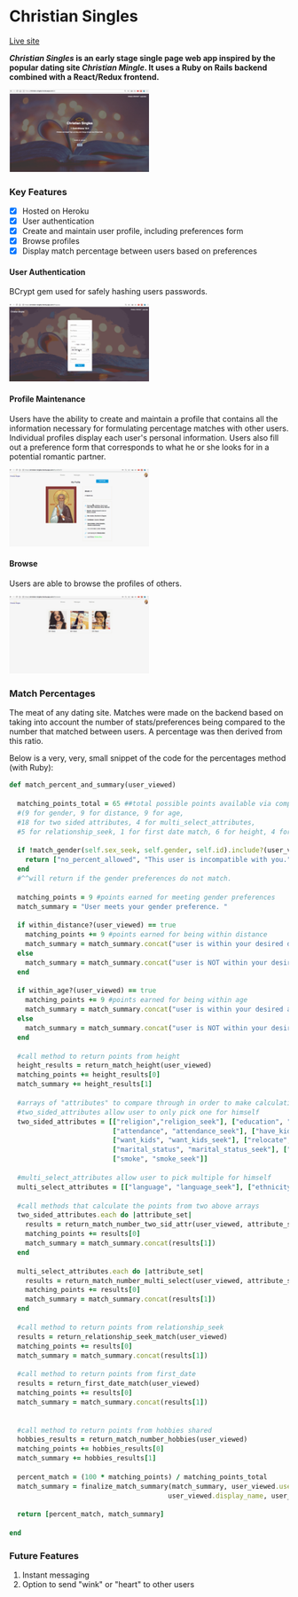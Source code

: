 # Christian Singles

[Live site](https://christian-singles.herokuapp.com/#/)

**_Christian Singles_ is an early stage single page web app inspired by the popular dating site _Christian Mingle_. It uses a Ruby on Rails backend combined with a React/Redux frontend.**

<img width= "50%" src="./app/assets/images/screenshot1.png" />

### Key Features

- [x] Hosted on Heroku
- [x] User authentication
- [x] Create and maintain user profile, including preferences form
- [x] Browse profiles
- [x] Display match percentage between users based on preferences

#### User Authentication
BCrypt gem used for safely hashing users passwords.

<img width= "50%" src="./app/assets/images/auth_demo.gif" />

#### Profile Maintenance

Users have the ability to create and maintain a profile that contains all the information necessary for formulating percentage matches with other users. Individual profiles display each user's personal information. Users also fill out a preference form that corresponds to what he or she looks for in a potential romantic partner.

<img width= "50%" src="./app/assets/images/profile_demo.gif" />

#### Browse

Users are able to browse the profiles of others.

<img width= "50%" src="./app/assets/images/browse_demo.gif" />

### Match Percentages

The meat of any dating site. Matches were made on the backend based on taking into account the number of stats/preferences being compared to the number that matched between users. A percentage was then derived from this ratio.


Below is a very, very, small snippet of the code for the percentages method (with Ruby):

```ruby
def match_percent_and_summary(user_viewed)

  matching_points_total = 65 ##total possible points available via comparisons
  #(9 for gender, 9 for distance, 9 for age,
  #18 for two sided attributes, 4 for multi_select_attributes,
  #5 for relationship_seek, 1 for first date match, 6 for height, 4 for hobbies)

  if !match_gender(self.sex_seek, self.gender, self.id).include?(user_viewed) || self.id == user_viewed.id
    return ["no_percent_allowed", "This user is incompatible with you."]
  end
  #^^will return if the gender preferences do not match.

  matching_points = 9 #points earned for meeting gender preferences
  match_summary = "User meets your gender preference. "

  if within_distance?(user_viewed) == true
    matching_points += 9 #points earned for being within distance
    match_summary = match_summary.concat("user is within your desired distance. ")
  else
    match_summary = match_summary.concat("user is NOT within your desired distance. ")
  end

  if within_age?(user_viewed) == true
    matching_points += 9 #points earned for being within age
    match_summary = match_summary.concat("user is within your desired age range. ")
  else
    match_summary = match_summary.concat("user is NOT within your desired age range. ")
  end

  #call method to return points from height
  height_results = return_match_height(user_viewed)
  matching_points += height_results[0]
  match_summary += height_results[1]

  #arrays of "attributes" to compare through in order to make calculations
  #two_sided_attributes allow user to only pick one for himself
  two_sided_attributes = [["religion","religion_seek"], ["education", "education_seek"],
                          ["attendance", "attendance_seek"], ["have_kids", "have_kids_seek"],
                          ["want_kids", "want_kids_seek"], ["relocate", "relocate_seek"],
                          ["marital_status", "marital_status_seek"], ["drink", "drink_seek"],
                          ["smoke", "smoke_seek"]]

  #multi_select_attributes allow user to pick multiple for himself
  multi_select_attributes = [["language", "language_seek"], ["ethnicity", "ethnicity_seek"]]

  #call methods that calculate the points from two above arrays
  two_sided_attributes.each do |attribute_set|
    results = return_match_number_two_sid_attr(user_viewed, attribute_set[0], attribute_set[1])
    matching_points += results[0]
    match_summary = match_summary.concat(results[1])
  end

  multi_select_attributes.each do |attribute_set|
    results = return_match_number_multi_select(user_viewed, attribute_set[0], attribute_set[1])
    matching_points += results[0]
    match_summary = match_summary.concat(results[1])
  end

  #call method to return points from relationship_seek
  results = return_relationship_seek_match(user_viewed)
  matching_points += results[0]
  match_summary = match_summary.concat(results[1])

  #call method to return points from first_date
  results = return_first_date_match(user_viewed)
  matching_points += results[0]
  match_summary = match_summary.concat(results[1])


  #call method to return points from hobbies shared
  hobbies_results = return_match_number_hobbies(user_viewed)
  matching_points += hobbies_results[0]
  match_summary += hobbies_results[1]

  percent_match = (100 * matching_points) / matching_points_total
  match_summary = finalize_match_summary(match_summary, user_viewed.username,
                                        user_viewed.display_name, user_viewed.gender)

  return [percent_match, match_summary]

end
```

### Future Features
1. Instant messaging
2. Option to send "wink" or "heart" to other users
